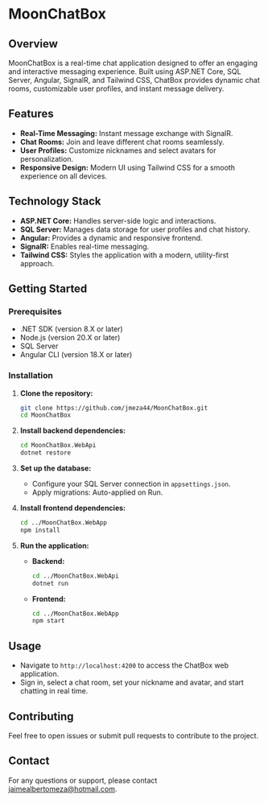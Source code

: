 # MoonChatBox

## Overview

MoonChatBox is a real-time chat application designed to offer an engaging and interactive messaging experience. Built using ASP.NET Core, SQL Server, Angular, SignalR, and Tailwind CSS, ChatBox provides dynamic chat rooms, customizable user profiles, and instant message delivery.

## Features

- **Real-Time Messaging:** Instant message exchange with SignalR.
- **Chat Rooms:** Join and leave different chat rooms seamlessly.
- **User Profiles:** Customize nicknames and select avatars for personalization.
- **Responsive Design:** Modern UI using Tailwind CSS for a smooth experience on all devices.

## Technology Stack

- **ASP.NET Core:** Handles server-side logic and interactions.
- **SQL Server:** Manages data storage for user profiles and chat history.
- **Angular:** Provides a dynamic and responsive frontend.
- **SignalR:** Enables real-time messaging.
- **Tailwind CSS:** Styles the application with a modern, utility-first approach.

## Getting Started

### Prerequisites

- .NET SDK (version 8.X or later)
- Node.js (version 20.X or later)
- SQL Server
- Angular CLI (version 18.X or later)

### Installation

1. **Clone the repository:**
   ```bash
   git clone https://github.com/jmeza44/MoonChatBox.git
   cd MoonChatBox
   ```

2. **Install backend dependencies:**
   ```bash
   cd MoonChatBox.WebApi
   dotnet restore
   ```

3. **Set up the database:**
   - Configure your SQL Server connection in `appsettings.json`.
   - Apply migrations: Auto-applied on Run.

4. **Install frontend dependencies:**
   ```bash
   cd ../MoonChatBox.WebApp
   npm install
   ```

5. **Run the application:**
   - **Backend:**
     ```bash
     cd ../MoonChatBox.WebApi
     dotnet run
     ```
   - **Frontend:**
     ```bash
     cd ../MoonChatBox.WebApp
     npm start
     ```

## Usage

- Navigate to `http://localhost:4200` to access the ChatBox web application.
- Sign in, select a chat room, set your nickname and avatar, and start chatting in real time.

## Contributing

Feel free to open issues or submit pull requests to contribute to the project.

## Contact

For any questions or support, please contact [jaimealbertomeza@hotmail.com](mailto:jaimealbertomeza@hotmail.com).
